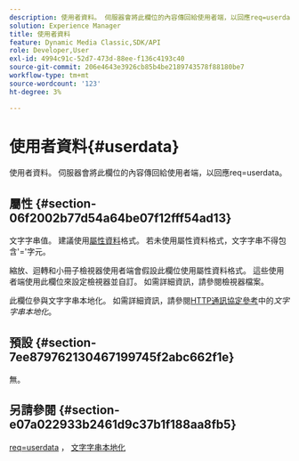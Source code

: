 ```yaml
---
description: 使用者資料。 伺服器會將此欄位的內容傳回給使用者端，以回應req=userdata。
solution: Experience Manager
title: 使用者資料
feature: Dynamic Media Classic,SDK/API
role: Developer,User
exl-id: 4994c91c-52d7-473d-88ee-f136c4193c40
source-git-commit: 206e4643e3926cb85b4be2189743578f88180be7
workflow-type: tm+mt
source-wordcount: '123'
ht-degree: 3%

---
```


# 使用者資料{#userdata}

使用者資料。 伺服器會將此欄位的內容傳回給使用者端，以回應req=userdata。

## 屬性 {#section-06f2002b77d54a64be07f12fff54ad13}

文字字串值。 建議使用[屬性資料](/help/aem-is-ir-api/is-api/image-catalog/image-serving-api-ref/c-image-catalog-reference/c-overview/c-common-data-types/r-property-data.md)格式。 若未使用屬性資料格式，文字字串不得包含&#39;=&#39;字元。

縮放、迴轉和小冊子檢視器使用者端會假設此欄位使用屬性資料格式。 這些使用者端使用此欄位來設定檢視器並自訂。 如需詳細資訊，請參閱檢視器檔案。

此欄位參與文字字串本地化。 如需詳細資訊，請參閱[HTTP通訊協定參考](/help/aem-is-ir-api/is-api/http-ref/image-serving-api-ref/c-http-protocol-reference/c-syntax-and-features/r-text-string-localization.md)中的&#x200B;*文字字串本地化*。

## 預設 {#section-7ee879762130467199745f2abc662f1e}

無。

## 另請參閱 {#section-e07a022933b2461d9c37b1f188aa8fb5}

[req=userdata](/help/aem-is-ir-api/is-api/http-ref/image-serving-api-ref/c-http-protocol-reference/c-command-reference/r-req/r-req.md) ， [文字字串本地化](/help/aem-is-ir-api/is-api/http-ref/image-serving-api-ref/c-http-protocol-reference/c-syntax-and-features/r-text-string-localization.md)
